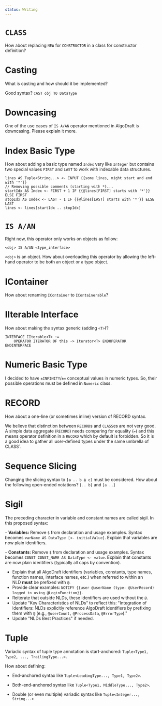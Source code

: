```yaml
---
status: Writing
---
```

# `CLASS`

How about replacing `NEW` for `CONSTRUCTOR` in a class for constructor definition?

# Casting

What is casting and how should it be implemented?

Good syntax? `CAST obj TO DataType`

# Downcasing

One of the use cases of `IS A/AN` operator mentioned in AlgoDraft is downcasing. Please explain it more.

# Index Basic Type

How about adding a basic type named `Index` very like `Integer` but contains two special values `FIRST` and `LAST` to work with indexable data structures.

```
lines AS Tuple<String...> <- INPUT {{some lines, might start and end with '*'}}
// Removing possible comments (starting with *)...
startIdx AS Index <- FIRST + 1 IF {{@lines[FIRST] starts with '*'}}	ELSE FIRST
stopIdx AS Index <- LAST - 1 IF {{@lines[LAST] starts with '*'}} ELSE LAST
lines <- lines[startIdx .. stopIdx]
```

# `IS A/AN`

Right now, this operator only works on objects as follow:

```
<obj> IS A/AN <type_interface>
```

`<obj>` is an object. How about overloading this operator by allowing the left-hand operator to be both an object or a type object.

# IContainer

How about renaming `IContainer` to `IContainerable`?

# IIterable Interface

How about making the syntax generic (adding `<T>`)?

```
INTERFACE IIterable<T> :=
    OPERATOR ITERATOR OF this -> Iterator<T> ENDOPERATOR
ENDINTERFACE
```

# Numeric Basic Type

I decided to have `±INFINITY`/`±∞` conceptual values in numeric types. So, their possible operations must be defined in `Numeric` class.

# RECORD

How about a one-line (or sometimes inline) version of RECORD syntax.

We believe that distinction between `RECORD`s and `CLASS`es are not very good. A simple data aggregate (`RECORD`) needs comparing for equality (`=`) and this means operator definition in a `RECORD` which by default is forbidden. So it is a good idea to gather all user-defined types under the same umbrella of CLASS`.

# Sequence Slicing

Changing the slicing syntax to `[a .. b Δ c]` must be considered.
How about the following open-ended notations? `[.. b]` and `[a ..]`

# Sigil

The preceding character in variable and constant names are called sigil. In this proposed syntax:

- **Variables:** Remove `$` from declaration and usage examples. Syntax becomes `varName AS DataType [<- initialValue]`. Explain that variables are now plain identifiers. 

- **Constants:** Remove `$` from declaration and usage examples. Syntax becomes `CONST CONST_NAME AS DataType <- value`. Explain that constants are now plain identifiers (typically all caps by convention).

- Explain that all AlgoDraft identifiers (variables, constants, type names, function names, interface names, etc.) when referred to within an NLD **must** be prefixed with `@`. 
- Provide clear examples: `NOTIFY {{user @userName (type: @UserRecord) logged in using @LoginFunction}}`.
- Reiterate that outside NLDs, these identifiers are used without the `@`.
- Update "Key Characteristics of NLDs" to reflect this: "Integration of Identifiers: NLDs explicitly reference AlgoDraft identifiers by prefixing them with `@` (e.g., `@userCount,` `@ProcessData`, `@ErrorType`)."
- Update "NLDs Best Practices" if needed.

# Tuple

Variadic syntax of tuple type annotation is start-anchored: `Tuple<Type1, Type2, ..., TrailingType...>`. 

How about defining:

* End-anchored syntax like `Tuple<LeadingType..., Type1, Type2>`.

* Both-end-anchored syntax like `Tuple<Type1, MiddleType..., Type2>`.

* Double (or even multiple) variadic syntax like `Tuple<Integer..., String...>`

